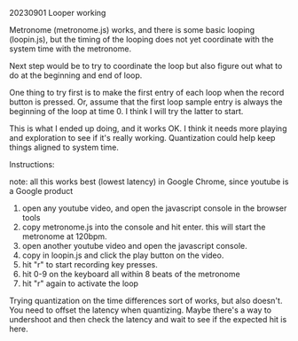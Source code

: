 20230901 Looper working

Metronome (metronome.js) works, and there is some basic looping (loopin.js), but the timing of the looping does not yet coordinate with the system time with the metronome.

Next step would be to try to coordinate the loop but also figure out what to do at the beginning and end of loop.

One thing to try first is to make the first entry of each loop when the record button is pressed. Or, assume that the first loop sample entry is always the beginning of the loop at time 0. I think I will try the latter to start.

This is what I ended up doing, and it works OK. I think it needs more playing and exploration to see if it's really working. Quantization could help keep things aligned to system time.

Instructions:

note: all this works best (lowest latency) in Google Chrome, since youtube is a Google product

1. open any youtube video, and open the javascript console in the browser tools
2. copy metronome.js into the console and hit enter. this will start the metronome at 120bpm.
3. open another youtube video and open the javascript console.
4. copy in loopin.js and click the play button on the video.
5. hit "r" to start recording key presses.
6. hit 0-9 on the keyboard all within 8 beats of the metronome
7. hit "r" again to activate the loop

Trying quantization on the time differences sort of works, but also doesn't. You need to offset the latency when quantizing. Maybe there's a way to undershoot and then check the latency and wait to see if the expected hit is here.